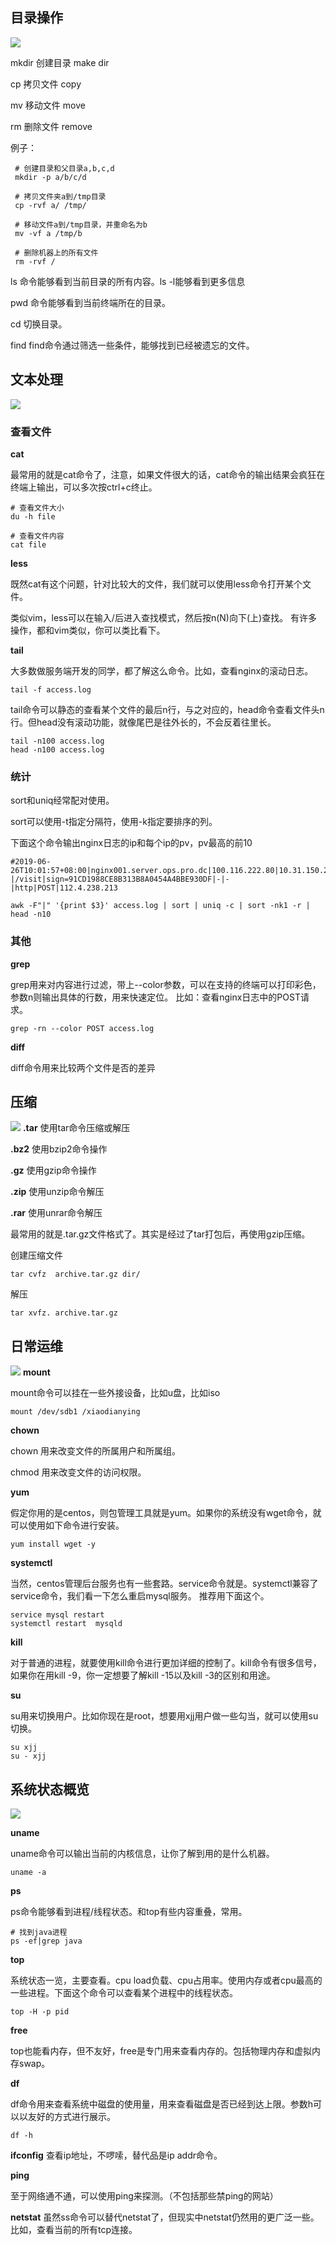 ## 目录操作
![](http://img.liutong.fun/640.webp)

mkdir 创建目录  make dir

cp 拷贝文件  copy

mv 移动文件   move

rm  删除文件 remove

例子：
```
 # 创建目录和父目录a,b,c,d
 mkdir -p a/b/c/d

 # 拷贝文件夹a到/tmp目录
 cp -rvf a/ /tmp/

 # 移动文件a到/tmp目录，并重命名为b
 mv -vf a /tmp/b

 # 删除机器上的所有文件
 rm -rvf /
```
ls  命令能够看到当前目录的所有内容。ls -l能够看到更多信息

pwd  命令能够看到当前终端所在的目录。

cd  切换目录。

find  find命令通过筛选一些条件，能够找到已经被遗忘的文件。
## 文本处理
![](http://img.liutong.fun/640.jpg)
### 查看文件
**cat**

最常用的就是cat命令了，注意，如果文件很大的话，cat命令的输出结果会疯狂在终端上输出，可以多次按ctrl+c终止。

```
# 查看文件大小
du -h file

# 查看文件内容
cat file
```
**less**

既然cat有这个问题，针对比较大的文件，我们就可以使用less命令打开某个文件。

类似vim，less可以在输入/后进入查找模式，然后按n(N)向下(上)查找。
有许多操作，都和vim类似，你可以类比看下。

**tail**

大多数做服务端开发的同学，都了解这么命令。比如，查看nginx的滚动日志。
```
tail -f access.log
```
tail命令可以静态的查看某个文件的最后n行，与之对应的，head命令查看文件头n行。但head没有滚动功能，就像尾巴是往外长的，不会反着往里长。
```
tail -n100 access.log
head -n100 access.log
```
### 统计
sort和uniq经常配对使用。

sort可以使用-t指定分隔符，使用-k指定要排序的列。

下面这个命令输出nginx日志的ip和每个ip的pv，pv最高的前10
```
#2019-06-26T10:01:57+08:00|nginx001.server.ops.pro.dc|100.116.222.80|10.31.150.232:41021|0.014|0.011|0.000|200|200|273|-|/visit|sign=91CD1988CE8B313B8A0454A4BBE930DF|-|-|http|POST|112.4.238.213

awk -F"|" '{print $3}' access.log | sort | uniq -c | sort -nk1 -r | head -n10
```
### 其他
**grep**

grep用来对内容进行过滤，带上--color参数，可以在支持的终端可以打印彩色，参数n则输出具体的行数，用来快速定位。
比如：查看nginx日志中的POST请求。
```
grep -rn --color POST access.log
```
**diff**

diff命令用来比较两个文件是否的差异
## 压缩
![](http://img.liutong.fun/hWy81umi.jpg)
**.tar**  使用tar命令压缩或解压

**.bz2** 使用bzip2命令操作

**.gz** 使用gzip命令操作

**.zip** 使用unzip命令解压

**.rar** 使用unrar命令解压

最常用的就是.tar.gz文件格式了。其实是经过了tar打包后，再使用gzip压缩。

创建压缩文件
```
tar cvfz  archive.tar.gz dir/
```
解压
```
tar xvfz. archive.tar.gz
```
## 日常运维
![](http://img.liutong.fun/微信图片_20200313170151.jpg)
**mount**

mount命令可以挂在一些外接设备，比如u盘，比如iso
```
mount /dev/sdb1 /xiaodianying
```
**chown**

chown 用来改变文件的所属用户和所属组。

chmod 用来改变文件的访问权限。

**yum**

假定你用的是centos，则包管理工具就是yum。如果你的系统没有wget命令，就可以使用如下命令进行安装。
```
yum install wget -y
```
**systemctl**

当然，centos管理后台服务也有一些套路。service命令就是。systemctl兼容了service命令，我们看一下怎么重启mysql服务。 推荐用下面这个。
```
service mysql restart
systemctl restart  mysqld
```
**kill**

对于普通的进程，就要使用kill命令进行更加详细的控制了。kill命令有很多信号，如果你在用kill -9，你一定想要了解kill -15以及kill -3的区别和用途。

**su**

su用来切换用户。比如你现在是root，想要用xjj用户做一些勾当，就可以使用su切换。
```
su xjj
su - xjj
```
## 系统状态概览
![](http://img.liutong.fun/N2SLWleQ.jpg)

**uname**

uname命令可以输出当前的内核信息，让你了解到用的是什么机器。
```
uname -a
```
**ps**

ps命令能够看到进程/线程状态。和top有些内容重叠，常用。
```
# 找到java进程
ps -ef|grep java
```
**top**

系统状态一览，主要查看。cpu load负载、cpu占用率。使用内存或者cpu最高的一些进程。下面这个命令可以查看某个进程中的线程状态。
```
top -H -p pid
```
**free**

top也能看内存，但不友好，free是专门用来查看内存的。包括物理内存和虚拟内存swap。

**df**

df命令用来查看系统中磁盘的使用量，用来查看磁盘是否已经到达上限。参数h可以以友好的方式进行展示。
```
df -h
```
**ifconfig**
查看ip地址，不啰嗦，替代品是ip addr命令。

**ping**

至于网络通不通，可以使用ping来探测。（不包括那些禁ping的网站）

**netstat**
虽然ss命令可以替代netstat了，但现实中netstat仍然用的更广泛一些。比如，查看当前的所有tcp连接。


